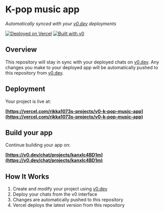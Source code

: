 # K-pop music app

*Automatically synced with your [v0.dev](https://v0.dev) deployments*

[![Deployed on Vercel](https://img.shields.io/badge/Deployed%20on-Vercel-black?style=for-the-badge&logo=vercel)](https://vercel.com/rikka1073s-projects/v0-k-pop-music-app)
[![Built with v0](https://img.shields.io/badge/Built%20with-v0.dev-black?style=for-the-badge)](https://v0.dev/chat/projects/kanxIc4BD1m)

## Overview

This repository will stay in sync with your deployed chats on [v0.dev](https://v0.dev).
Any changes you make to your deployed app will be automatically pushed to this repository from [v0.dev](https://v0.dev).

## Deployment

Your project is live at:

**[https://vercel.com/rikka1073s-projects/v0-k-pop-music-app](https://vercel.com/rikka1073s-projects/v0-k-pop-music-app)**

## Build your app

Continue building your app on:

**[https://v0.dev/chat/projects/kanxIc4BD1m](https://v0.dev/chat/projects/kanxIc4BD1m)**

## How It Works

1. Create and modify your project using [v0.dev](https://v0.dev)
2. Deploy your chats from the v0 interface
3. Changes are automatically pushed to this repository
4. Vercel deploys the latest version from this repository